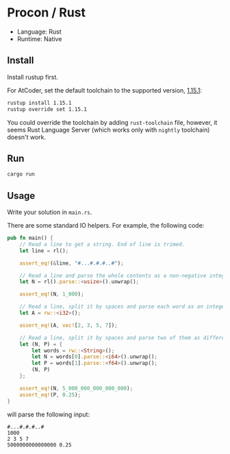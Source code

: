 # Procon / Rust

- Language: Rust
- Runtime: Native

## Install

Install rustup first.

For AtCoder, set the default toolchain to the supported version, [1.15.1](https://github.com/rust-lang/rust/blob/master/RELEASES.md#version-1151-2017-02-09):

```sh
rustup install 1.15.1
rustup override set 1.15.1
```

You could override the toolchain by adding `rust-toolchain` file, however, it seems Rust Language Server (which works only with `nightly` toolchain) doesn't work.

## Run

```sh
cargo run
```

## Usage

Write your solution in `main.rs`.

There are some standard IO helpers. For example, the following code:

```rust
pub fn main() {
    // Read a line to get a string. End of line is trimed.
    let line = rl();

    assert_eq!(&line, "#...#.#.#..#");

    // Read a line and parse the whole contents as a non-negative integer (usize).
    let N = rl().parse::<usize>().unwrap();

    assert_eq!(N, 1_000);

    // Read a line, split it by spaces and parse each word as an integer (32-bit signed).
    let A = rw::<i32>();

    assert_eq!(A, vec![2, 3, 5, 7]);

    // Read a line, split it by spaces and parse two of them as different types.
    let (N, P) = {
        let words = rw::<String>();
        let N = words[0].parse::<i64>().unwrap();
        let P = words[1].parse::<f64>().unwrap();
        (N, P)
    };

    assert_eq!(N, 5_000_000_000_000_000);
    assert_eq!(P, 0.25);
}
```

will parse the following input:

```
#...#.#.#..#
1000
2 3 5 7
5000000000000000 0.25
```
